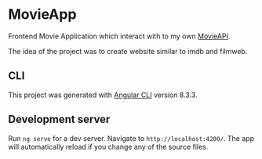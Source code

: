# MovieApp

Frontend Movie Application which interact with to my own [MovieAPI](https://github.com/KarolJaskolka/MovieAPI_JS).

The idea of the project was to create website similar to imdb and filmweb.

## CLI

This project was generated with [Angular CLI](https://github.com/angular/angular-cli) version 8.3.3.

## Development server

Run `ng serve` for a dev server. Navigate to `http://localhost:4200/`. The app will automatically reload if you change any of the source files.

